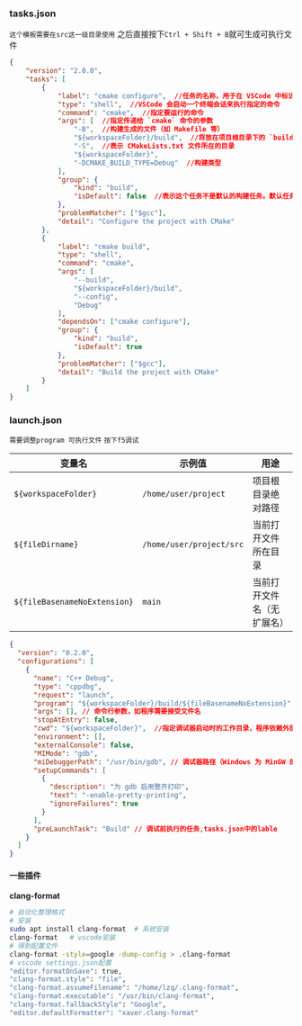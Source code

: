 ### tasks.json
`这个模板需要在src这一级目录使用`
之后直接按下`Ctrl + Shift + B`就可生成可执行文件
```json
{
    "version": "2.0.0",
    "tasks": [
        {
			"label": "cmake configure",  //任务的名称，用于在 VSCode 中标识这个任务
            "type": "shell",  //VSCode 会启动一个终端会话来执行指定的命令
            "command": "cmake",  //指定要运行的命令
			"args": [  //指定传递给 `cmake` 命令的参数
                "-B",  //构建生成的文件（如 Makefile 等）
                "${workspaceFolder}/build",  //将放在项目根目录下的 `build` 文件夹中
                "-S",  //表示 CMakeLists.txt 文件所在的目录
                "${workspaceFolder}",
                "-DCMAKE_BUILD_TYPE=Debug"  //构建类型
            ],
            "group": {
                "kind": "build",
				"isDefault": false  //表示这个任务不是默认的构建任务。默认任务是当你按下 `Ctrl + Shift + B` 时 VSCode 会自动运行的任务
            },
            "problemMatcher": ["$gcc"],
            "detail": "Configure the project with CMake"
        },
        {
            "label": "cmake build",
            "type": "shell",
            "command": "cmake",
            "args": [
                "--build",
                "${workspaceFolder}/build",
                "--config",
                "Debug"
            ],
            "dependsOn": ["cmake configure"],
            "group": {
                "kind": "build",
                "isDefault": true
            },
            "problemMatcher": ["$gcc"],
            "detail": "Build the project with CMake"
        }
    ]
}
```


### launch.json
`需要调整program 可执行文件`
`按下f5调试`

| 变量名                          | 示例值                      | 用途            |
| ---------------------------- | ------------------------ | ------------- |
| `${workspaceFolder}`         | `/home/user/project`     | 项目根目录绝对路径     |
| `${fileDirname}`             | `/home/user/project/src` | 当前打开文件所在目录    |
| `${fileBasenameNoExtension}` | `main`                   | 当前打开文件名（无扩展名） |
```json
{
  "version": "0.2.0",
  "configurations": [
    {
      "name": "C++ Debug",
      "type": "cppdbg",
      "request": "launch",
      "program": "${workspaceFolder}/build/${fileBasenameNoExtension}", // 可执行文件路径
      "args": [], // 命令行参数，如程序需要接受文件名
      "stopAtEntry": false,
	  "cwd": "${workspaceFolder}",  //指定调试器启动时的工作目录，程序依赖外部文件时
      "environment": [],
      "externalConsole": false,
      "MIMode": "gdb",
      "miDebuggerPath": "/usr/bin/gdb", // 调试器路径（Windows 为 MinGW 的 gdb.exe）
      "setupCommands": [
        {
          "description": "为 gdb 启用整齐打印",
          "text": "-enable-pretty-printing",
          "ignoreFailures": true
        }
      ],
      "preLaunchTask": "Build" // 调试前执行的任务,tasks.json中的lable
    }
  ]
}
```

#### 一些插件
**clang-format**
```bash
# 自动化整理格式
# 安装
sudo apt install clang-format  # 系统安装
clang-format   # vscode安装
# 得到配置文件
clang-format -style=google -dump-config > .clang-format
# vscode settings.json配置
"editor.formatOnSave": true,
"clang-format.style": "file",
"clang-format.assumeFilename": "/home/lzq/.clang-format",
"clang-format.executable": "/usr/bin/clang-format",
"clang-format.fallbackStyle": "Google",
"editor.defaultFormatter": "xaver.clang-format"
```
